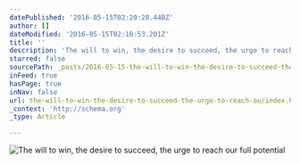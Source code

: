 ```yaml
---
datePublished: '2016-05-15T02:20:20.448Z'
author: []
dateModified: '2016-05-15T02:10:53.201Z'
title: ''
description: 'The will to win, the desire to succeed, the urge to reach our full potential  '
starred: false
sourcePath: _posts/2016-05-15-the-will-to-win-the-desire-to-succeed-the-urge-to-reach-ou.md
inFeed: true
hasPage: true
inNav: false
url: the-will-to-win-the-desire-to-succeed-the-urge-to-reach-ou/index.html
_context: 'http://schema.org'
_type: Article

---
```

![The will to win, the desire to succeed, the urge to reach our full potential  ](https://the-grid-user-content.s3-us-west-2.amazonaws.com/d5e3f34f-559e-4ab1-9300-bce490e8b9e0.jpg)